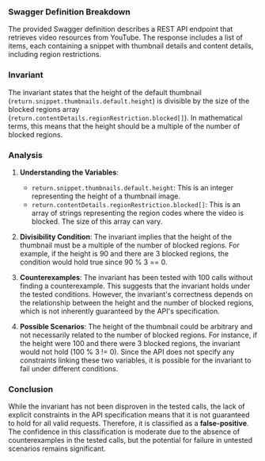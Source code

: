 ### Swagger Definition Breakdown
The provided Swagger definition describes a REST API endpoint that retrieves video resources from YouTube. The response includes a list of items, each containing a snippet with thumbnail details and content details, including region restrictions.

### Invariant
The invariant states that the height of the default thumbnail (`return.snippet.thumbnails.default.height`) is divisible by the size of the blocked regions array (`return.contentDetails.regionRestriction.blocked[]`). In mathematical terms, this means that the height should be a multiple of the number of blocked regions.

### Analysis
1. **Understanding the Variables**: 
   - `return.snippet.thumbnails.default.height`: This is an integer representing the height of a thumbnail image.
   - `return.contentDetails.regionRestriction.blocked[]`: This is an array of strings representing the region codes where the video is blocked. The size of this array can vary.

2. **Divisibility Condition**: The invariant implies that the height of the thumbnail must be a multiple of the number of blocked regions. For example, if the height is 90 and there are 3 blocked regions, the condition would hold true since 90 % 3 == 0.

3. **Counterexamples**: The invariant has been tested with 100 calls without finding a counterexample. This suggests that the invariant holds under the tested conditions. However, the invariant's correctness depends on the relationship between the height and the number of blocked regions, which is not inherently guaranteed by the API's specification.

4. **Possible Scenarios**: The height of the thumbnail could be arbitrary and not necessarily related to the number of blocked regions. For instance, if the height were 100 and there were 3 blocked regions, the invariant would not hold (100 % 3 != 0). Since the API does not specify any constraints linking these two variables, it is possible for the invariant to fail under different conditions.

### Conclusion
While the invariant has not been disproven in the tested calls, the lack of explicit constraints in the API specification means that it is not guaranteed to hold for all valid requests. Therefore, it is classified as a **false-positive**. The confidence in this classification is moderate due to the absence of counterexamples in the tested calls, but the potential for failure in untested scenarios remains significant.
